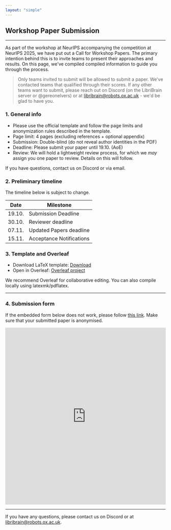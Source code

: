 ```yaml
---
layout: "simple"
---
```


## Workshop Paper Submission

---
As part of the workshop at NeurIPS accompanying the competition at NeurIPS 2025, we have put out a Call for Workshop Papers. The primary intention behind this is to invite teams to present their approaches and results. On this page, we've compiled compiled information to guide you through the process.

> Only teams invited to submit will be allowed to submit a paper. We've contacted teams that qualified through their scores. If any other teams want to submit, please reach out on Discord (on the LibriBrain server or @gereonelvers) or at [libribrain@robots.ox.ac.uk](mailto:libribrain@robots.ox.ac.uk) - we'd be glad to have you.

### 1. General info
- Please use the official template and follow the page limits and anonymization rules described in the template.
- Page limit: 4 pages (excluding references + optional appendix)
- Submission: Double-blind (do not reveal author identities in the PDF)
- Deadline: Please submit your paper until 19.10. (AoE)
- Review: We will hold a lightweight review process, for which we _may_ assign you one paper to review. Details on this will follow.

If you have questions, contact us on Discord or via email.

### 2. Preliminary timeline
The timeline below is subject to change.

| Date   | Milestone                                    |
|--------|----------------------------------------------|
| 19.10. | Submission Deadline                          |
| 30.10. | Reviewer deadline                            |
| 07.11. | Updated Papers deadline                      |
| 15.11. | Acceptance Notifications                     |



### 3. Template and Overleaf

- Download LaTeX template: [Download](https://libribrain.com/competition-workshop-template.zip)
- Open in Overleaf: [Overleaf project](https://www.overleaf.com/read/nvvxfndvqzzc#eb252d)

We recommend Overleaf for collaborative editing. You can also compile locally using latexmk/pdflatex.

---

### 4. Submission form
If the embedded form below does not work, please follow [this link](https://tally.so/r/3lpQNo). Make sure that your submitted paper is anonymised.

<div style="position: relative; padding-bottom: 110%; height: 0; overflow: hidden;">
  <iframe
    src="https://tally.so/r/3lpQNo"
    title="LibriBrain Workshop Paper Submission"
    style="position: absolute; top: 0; left: 0; width: 100%; height: 100%; border: 0;"
    allowfullscreen
    loading="lazy"></iframe>
  </div>

---

If you have any questions, please contact us on Discord or at [libribrain@robots.ox.ac.uk](mailto:libribrain@robots.ox.ac.uk).


